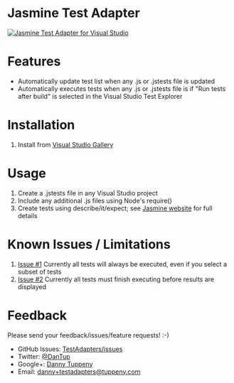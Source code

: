 ﻿Jasmine Test Adapter
=========

[![Jasmine Test Adapter for Visual Studio](http://img.youtube.com/vi/Gc4xLjUxxOY/0.jpg)](http://www.youtube.com/watch?v=Gc4xLjUxxOY)

Features
===

- Automatically update test list when any .js or .jstests file is updated
- Automatically executes tests when any .js or .jstests file is if "Run tests after build" is selected in the Visual Studio Test Explorer

Installation
===

1. Install from [Visual Studio Gallery](http://visualstudiogallery.msdn.microsoft.com/102979e0-61ba-4c6f-a18c-ca64cc7bd2c6)

Usage
===
1. Create a .jstests file in any Visual Studio project
2. Include any additional .js files using Node's require()
3. Create tests using describe/it/expect; see [Jasmine website](http://jasmine.github.io/) for full details

Known Issues / Limitations
===
1. [Issue #1](/../../issues/1) Currently all tests will always be executed, even if you select a subset of tests
2. [Issue #2](/../../issues/2) Currently all tests must finish executing before results are displayed

Feedback
===
Please send your feedback/issues/feature requests! :-)

- GitHub Issues: [TestAdapters/issues](https://github.com/DanTup/TestAdapters/issues)
- Twitter: [@DanTup](https://twitter.com/DanTup)
- Google+: [Danny Tuppeny](http://profile.dantup.com/)
- Email: [danny+testadapters@tuppeny.com](mailto:danny+testadapters@tuppeny.com)
